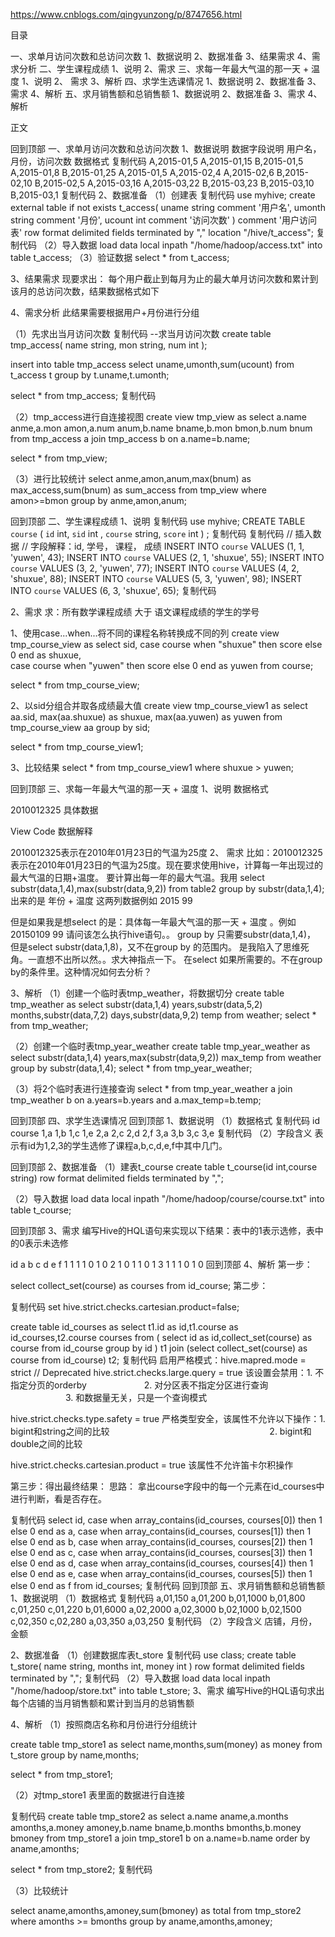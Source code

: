 https://www.cnblogs.com/qingyunzong/p/8747656.html

目录

一、求单月访问次数和总访问次数
1、数据说明
2、数据准备
3、结果需求
4、需求分析
二、学生课程成绩
 1、说明
2、需求
三、求每一年最大气温的那一天  + 温度
 1、说明
2、 需求
3、解析
四、求学生选课情况
1、数据说明
2、数据准备
3、需求
4、解析
五、求月销售额和总销售额
1、数据说明
2、数据准备
3、需求
4、解析
 

正文

回到顶部
一、求单月访问次数和总访问次数
1、数据说明
数据字段说明
用户名，月份，访问次数
数据格式
复制代码
A,2015-01,5
A,2015-01,15
B,2015-01,5
A,2015-01,8
B,2015-01,25
A,2015-01,5
A,2015-02,4
A,2015-02,6
B,2015-02,10
B,2015-02,5
A,2015-03,16
A,2015-03,22
B,2015-03,23
B,2015-03,10
B,2015-03,1
复制代码
2、数据准备
（1）创建表
复制代码
use myhive;
create external table if not exists t_access(
uname string comment '用户名',
umonth string comment '月份',
ucount int comment '访问次数'
) comment '用户访问表' 
row format delimited fields terminated by "," 
location "/hive/t_access"; 
复制代码
（2）导入数据
load data local inpath "/home/hadoop/access.txt" into table t_access;
（3）验证数据
select * from t_access;


3、结果需求
现要求出：
每个用户截止到每月为止的最大单月访问次数和累计到该月的总访问次数，结果数据格式如下



4、需求分析
此结果需要根据用户+月份进行分组

（1）先求出当月访问次数
复制代码
--求当月访问次数
create table tmp_access(
name string,
mon string,
num int
); 

insert into table tmp_access 
select uname,umonth,sum(ucount)
 from t_access t group by t.uname,t.umonth;

select * from tmp_access;
复制代码


（2）tmp_access进行自连接视图
create view tmp_view as 
select a.name anme,a.mon amon,a.num anum,b.name bname,b.mon bmon,b.num bnum from tmp_access a join tmp_access b 
on a.name=b.name;

select * from tmp_view;


（3）进行比较统计
select anme,amon,anum,max(bnum) as max_access,sum(bnum) as sum_access 
from tmp_view 
where amon>=bmon 
group by anme,amon,anum;


回到顶部
二、学生课程成绩
 1、说明
复制代码
use myhive;
CREATE TABLE `course` (
  `id` int,
  `sid` int ,
  `course` string,
  `score` int 
) ;
复制代码
复制代码
// 插入数据
// 字段解释：id, 学号， 课程， 成绩
INSERT INTO `course` VALUES (1, 1, 'yuwen', 43);
INSERT INTO `course` VALUES (2, 1, 'shuxue', 55);
INSERT INTO `course` VALUES (3, 2, 'yuwen', 77);
INSERT INTO `course` VALUES (4, 2, 'shuxue', 88);
INSERT INTO `course` VALUES (5, 3, 'yuwen', 98);
INSERT INTO `course` VALUES (6, 3, 'shuxue', 65);
复制代码


2、需求
求：所有数学课程成绩 大于 语文课程成绩的学生的学号

1、使用case...when...将不同的课程名称转换成不同的列
create view tmp_course_view as
select sid, case course when "shuxue" then score else 0 end  as shuxue,  
case course when "yuwen" then score else 0 end  as yuwen from course;  

select * from tmp_course_view;
 

2、以sid分组合并取各成绩最大值
create view tmp_course_view1 as
select aa.sid, max(aa.shuxue) as shuxue, max(aa.yuwen) as yuwen from tmp_course_view aa group by sid;  

select * from tmp_course_view1;


3、比较结果
select * from tmp_course_view1 where shuxue > yuwen;


回到顶部
三、求每一年最大气温的那一天  + 温度
 1、说明
数据格式

2010012325
具体数据

 View Code
数据解释

2010012325表示在2010年01月23日的气温为25度
2、 需求
比如：2010012325表示在2010年01月23日的气温为25度。现在要求使用hive，计算每一年出现过的最大气温的日期+温度。
要计算出每一年的最大气温。我用
select substr(data,1,4),max(substr(data,9,2)) from table2 group by substr(data,1,4);
出来的是 年份 + 温度 这两列数据例如 2015 99

但是如果我是想select 的是：具体每一年最大气温的那一天 + 温度 。例如 20150109 99
请问该怎么执行hive语句。。
group by 只需要substr(data,1,4)，
但是select substr(data,1,8)，又不在group by 的范围内。
是我陷入了思维死角。一直想不出所以然。。求大神指点一下。
在select 如果所需要的。不在group by的条件里。这种情况如何去分析？

3、解析
（1）创建一个临时表tmp_weather，将数据切分
create table tmp_weather as 
select substr(data,1,4) years,substr(data,5,2) months,substr(data,7,2) days,substr(data,9,2) temp from weather;
select * from tmp_weather;


（2）创建一个临时表tmp_year_weather
create table tmp_year_weather as 
select substr(data,1,4) years,max(substr(data,9,2)) max_temp from weather group by substr(data,1,4);
select * from tmp_year_weather;


（3）将2个临时表进行连接查询
select * from tmp_year_weather a join tmp_weather b on a.years=b.years and a.max_temp=b.temp;


回到顶部
四、求学生选课情况
回到顶部
1、数据说明
（1）数据格式
复制代码
id course 
1,a 
1,b 
1,c 
1,e 
2,a 
2,c 
2,d 
2,f 
3,a 
3,b 
3,c 
3,e
复制代码
（2）字段含义
表示有id为1,2,3的学生选修了课程a,b,c,d,e,f中其中几门。

回到顶部
2、数据准备
（1）建表t_course
create table t_course(id int,course string)
row format delimited fields terminated by ",";


（2）导入数据
load data local inpath "/home/hadoop/course/course.txt" into table t_course;


回到顶部
3、需求
编写Hive的HQL语句来实现以下结果：表中的1表示选修，表中的0表示未选修

id    a    b    c    d    e    f
1     1    1    1    0    1    0
2     1    0    1    1    0    1
3     1    1    1    0    1    0
回到顶部
4、解析
第一步：

select collect_set(course) as courses from id_course;
第二步：

复制代码
set hive.strict.checks.cartesian.product=false;

create table id_courses as select t1.id as id,t1.course as id_courses,t2.course courses 
from 
( select id as id,collect_set(course) as course from id_course group by id ) t1 
join 
(select collect_set(course) as course from id_course) t2;
复制代码
启用严格模式：hive.mapred.mode = strict // Deprecated
hive.strict.checks.large.query = true
该设置会禁用：1. 不指定分页的orderby
　　　　　　   2. 对分区表不指定分区进行查询 
　　　　　　   3. 和数据量无关，只是一个查询模式

hive.strict.checks.type.safety = true
严格类型安全，该属性不允许以下操作：1. bigint和string之间的比较
　　　　　　　　　　　　　　　　　　2. bigint和double之间的比较

hive.strict.checks.cartesian.product = true
该属性不允许笛卡尔积操作

第三步：得出最终结果：
思路：
拿出course字段中的每一个元素在id_courses中进行判断，看是否存在。

复制代码
select id,
case when array_contains(id_courses, courses[0]) then 1 else 0 end as a,
case when array_contains(id_courses, courses[1]) then 1 else 0 end as b,
case when array_contains(id_courses, courses[2]) then 1 else 0 end as c,
case when array_contains(id_courses, courses[3]) then 1 else 0 end as d,
case when array_contains(id_courses, courses[4]) then 1 else 0 end as e,
case when array_contains(id_courses, courses[5]) then 1 else 0 end as f 
from id_courses;
复制代码
回到顶部
五、求月销售额和总销售额
1、数据说明
（1）数据格式
复制代码
a,01,150
a,01,200
b,01,1000
b,01,800
c,01,250
c,01,220
b,01,6000
a,02,2000
a,02,3000
b,02,1000
b,02,1500
c,02,350
c,02,280
a,03,350
a,03,250
复制代码
（2）字段含义
店铺，月份，金额

2、数据准备
（1）创建数据库表t_store
复制代码
use class;
create table t_store(
name string,
months int,
money int
) 
row format delimited fields terminated by ",";
复制代码
（2）导入数据
load data local inpath "/home/hadoop/store.txt" into table t_store;
3、需求
编写Hive的HQL语句求出每个店铺的当月销售额和累计到当月的总销售额

4、解析
（1）按照商店名称和月份进行分组统计

create table tmp_store1 as 
select name,months,sum(money) as money from t_store group by name,months;

select * from tmp_store1;


（2）对tmp_store1 表里面的数据进行自连接

复制代码
create table tmp_store2 as 
select a.name aname,a.months amonths,a.money amoney,b.name bname,b.months bmonths,b.money bmoney from tmp_store1 a 
join tmp_store1 b on a.name=b.name order by aname,amonths;

select * from tmp_store2;
复制代码


（3）比较统计

select aname,amonths,amoney,sum(bmoney) as total from tmp_store2 where amonths >= bmonths group by aname,amonths,amoney;


